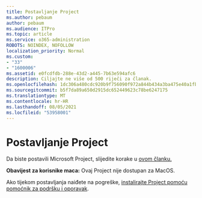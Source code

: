 ```yaml
---
title: Postavljanje Project
ms.author: pebaum
author: pebaum
ms.audience: ITPro
ms.topic: article
ms.service: o365-administration
ROBOTS: NOINDEX, NOFOLLOW
localization_priority: Normal
ms.custom:
- "33"
- "1600006"
ms.assetid: e0fcdfdb-288e-43d2-a445-7b63e594afc6
description: Ciljajte ne više od 500 riječi za članak.
ms.openlocfilehash: 1dc306a480cdc920b9f756090f972a844b434a3ba475e40a1fbb08c89f625c51
ms.sourcegitcommit: b5f7da89a650d2915dc652449623c78be6247175
ms.translationtype: MT
ms.contentlocale: hr-HR
ms.lasthandoff: 08/05/2021
ms.locfileid: "53958001"
---
```

# <a name="setting-up-project"></a>Postavljanje Project

 Da biste postavili Microsoft Project, slijedite korake u [ovom članku.](https://support.office.com/article/7059249b-d9fe-4d61-ab96-5c5bf435f281.aspx)

**Obavijest za korisnike maca:** Ovaj Project nije dostupan za MacOS. 
  
Ako tijekom postavljanja naiđete na pogreške, [instalirajte Project pomoću pomoćnik za podršku i oporavak](https://aka.ms/SaRA-ProjectSetupScenario).
